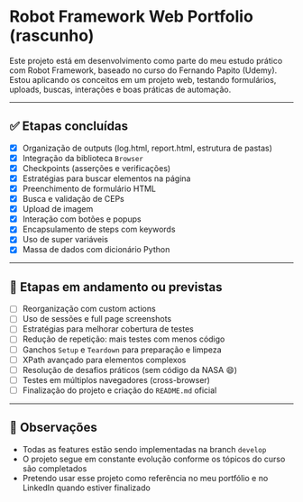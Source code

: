 # Robot Framework Web Portfolio (rascunho)

Este projeto está em desenvolvimento como parte do meu estudo prático com Robot Framework, baseado no curso do Fernando Papito (Udemy).  
Estou aplicando os conceitos em um projeto web, testando formulários, uploads, buscas, interações e boas práticas de automação.

---

## ✅ Etapas concluídas

- [x] Organização de outputs (log.html, report.html, estrutura de pastas)
- [x] Integração da biblioteca `Browser`
- [x] Checkpoints (asserções e verificações)
- [x] Estratégias para buscar elementos na página
- [x] Preenchimento de formulário HTML
- [x] Busca e validação de CEPs
- [x] Upload de imagem
- [x] Interação com botões e popups
- [x] Encapsulamento de steps com keywords
- [x] Uso de super variáveis
- [x] Massa de dados com dicionário Python

---

## 🧩 Etapas em andamento ou previstas

- [ ] Reorganização com custom actions
- [ ] Uso de sessões e full page screenshots
- [ ] Estratégias para melhorar cobertura de testes
- [ ] Redução de repetição: mais testes com menos código
- [ ] Ganchos `Setup` e `Teardown` para preparação e limpeza
- [ ] XPath avançado para elementos complexos
- [ ] Resolução de desafios práticos (sem código da NASA 😄)
- [ ] Testes em múltiplos navegadores (cross-browser)
- [ ] Finalização do projeto e criação do `README.md` oficial

---

## 💬 Observações

- Todas as features estão sendo implementadas na branch `develop`
- O projeto segue em constante evolução conforme os tópicos do curso são completados
- Pretendo usar esse projeto como referência no meu portfólio e no LinkedIn quando estiver finalizado
